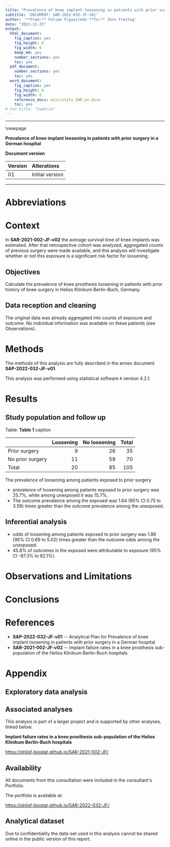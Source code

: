 ```yaml
---
title: "Prevalence of knee implant loosening in patients with prior surgery in a German hospital"
subtitle: 'DOCUMENT: SAR-2022-032-JF-v01'
author: '**From:** Felipe Figueiredo **To:** Jens Freitag'
date: "2022-11-25"
output:
  html_document:
    fig_caption: yes
    fig_height: 6
    fig_width: 6
    keep_md: yes
    number_sections: yes
    toc: yes
  pdf_document:
    number_sections: yes
    toc: yes
  word_document:
    fig_caption: yes
    fig_height: 6
    fig_width: 6
    reference_docx: misc/style_SAR_en.docx
    toc: yes
# toc-title: "Sumário"
---
```




---

\newpage

**Prevalence of knee implant loosening in patients with prior surgery in a German hospital**

**Document version**


|Version |Alterations     |
|:-------|:---------------|
|01      |Initial version |



---

# Abbreviations

# Context

In **SAR-2021-002-JF-v02** the average survival time of knee implants was estimated.
After that retrospective cohort was analyzed, aggregated counts of previous surgery were made available, and this analysis will investigate whether or not this exposure is a significant risk factor for loosening.

## Objectives

Calculate the prevalence of knee prosthesis loosening in patients with prior history of knee surgery in Helios Klinikum Berlin-Buch, Germany.

## Data reception and cleaning

The original data was already aggregated into counts of exposure and outcome.
No individual information was available on these patients (see Observations).

# Methods

The methods of this analysis are fully described in the annex document
**SAP-2022-032-JF-v01**.

<!-- ## Study parameters -->

<!-- ### Study design -->

<!-- ### Inclusion and exclusion criteria -->

<!-- ### Exposures -->

<!-- ### Outcomes -->

<!-- ### Covariates -->

<!-- ## Statistical analyses -->

This analysis was performed using statistical software `R` version 4.2.1.

# Results

## Study population and follow up


Table: **Table 1** caption

|                 | Loosening| No loosening| Total|
|:----------------|---------:|------------:|-----:|
|Prior surgery    |         9|           26|    35|
|No prior surgery |        11|           59|    70|
|Total            |        20|           85|   105|



The prevalence of loosening among patients exposed to prior surgery

- prevalence of loosening among patients exposed to prior surgery was 25.7%, while among unexposed it was 15.7%.
- The outcome prevalence among the exposed was 1.64 (95% CI 0.75 to 3.58) times greater than the outcome prevalence among the unexposed. 

## Inferential analysis

- odds of loosening among patients exposed to prior surgery was 1.86 (95% CI 0.69 to 5.02) times greater than the outcome odds among the unexposed. 
- 45.8% of outcomes in the exposed were attributable to exposure (95% CI -67.3% to 82.1%).



# Observations and Limitations

# Conclusions

# References

- **SAP-2022-032-JF-v01** -- Analytical Plan for Prevalence of knee implant loosening in patients with prior surgery in a German hospital
- **SAR-2021-002-JF-v02** -- Implant failure rates in a knee prosthesis sub-population of the Helios Klinikum Berlin-Buch hospitals

# Appendix

## Exploratory data analysis



## Associated analyses

This analysis is part of a larger project and is supported by other analyses, linked below.

**Implant failure rates in a knee prosthesis sub-population of the Helios Klinikum Berlin-Buch hospitals**

<https://philsf-biostat.github.io/SAR-2021-002-JF/>

## Availability

All documents from this consultation were included in the consultant's Portfolio.

<!-- The client has requested that this analysis be kept confidential until a future date, determined by the client. -->
<!-- All documents from this consultation are therefore not published online and only the title and year of the analysis will be included in the consultant's Portfolio. -->
<!-- After the agreed date is reached, the documents will be released. -->

<!-- The client has requested that this analysis be kept confidential. -->
<!-- All documents from this consultation are therefore not published online and only the title and year of the analysis will be included in the consultant's Portfolio. -->

The portfolio is available at:

<https://philsf-biostat.github.io/SAR-2022-032-JF/>

## Analytical dataset

<!-- Table A1 shows the structure of the analytical dataset. -->



Due to confidentiality the data-set used in this analysis cannot be shared online in the public version of this report.
